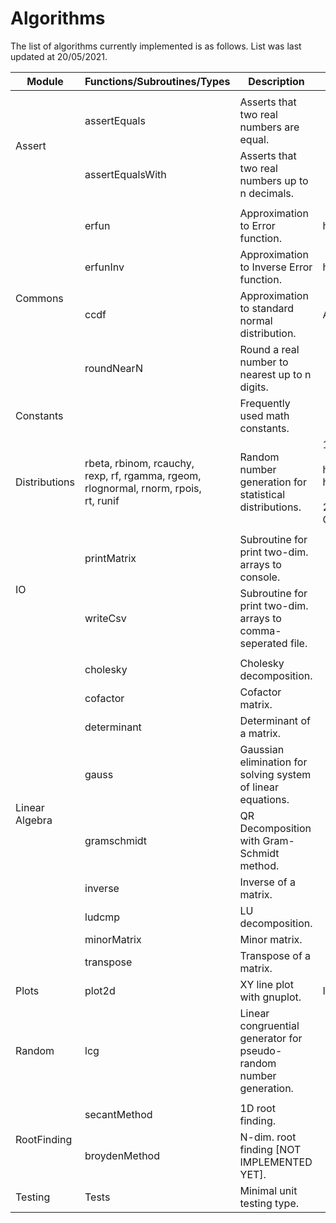 # Algorithms

The list of algorithms currently implemented is as follows. List was last updated at 20/05/2021.

<table>
<thead>
  <tr>
    <th>Module</th>
    <th>Functions/Subroutines/Types</th>
    <th>Description</th>
    <th>See Also</th>
  </tr>
</thead>
<tbody>
  <tr>
    <td rowspan="3">Assert</td>
    <td colspan="3"></td>
  </tr>
  <tr>
    <td>assertEquals</td>
    <td>Asserts that two real numbers are equal.</td>
    <td></td>
  </tr>
  <tr>
    <td>assertEqualsWith</td>
    <td>Asserts that two real numbers up to n decimals.</td>
    <td></td>
  </tr>
  <tr>
    <td rowspan="5">Commons</td>
    <td colspan="3"></td>
  </tr>
  <tr>
    <td>erfun</td>
    <td>Approximation to Error function.</td>
    <td>https://www.wikiwand.com/en/Error_function</td>
  </tr>
  <tr>
    <td>erfunInv</td>
    <td>Approximation to Inverse Error function.</td>
    <td>https://www.wikiwand.com/en/Error_function</td>
  </tr>
  <tr>
    <td>ccdf</td>
    <td>Approximation to standard normal distribution.</td>
    <td>Abramowitz and Stegun, Formula 26.2.23</td>
  </tr>
  <tr>
    <td>roundNearN</td>
    <td>Round a real number to nearest up to n digits.</td>
    <td></td>
  </tr>
  <tr>
    <td>Constants</td>
    <td></td>
    <td>Frequently used math constants.</td>
    <td></td>
  </tr>
  <tr>
    <td>Distributions</td>
    <td>rbeta, rbinom, rcauchy, <br>rexp, rf, rgamma, rgeom,<br>rlognormal, rnorm, rpois,<br>rt, runif</td>
    <td>Random number generation for statistical distributions.</td>
    <td>1. Devroye's book: Chapter 9 &amp; 10<br><br>http://luc.devroye.org/chapter_nine.pdf, http://luc.devroye.org/chapter_ten.pdf<br><br>2. Kneusel's Random Numbers and Computers book.</td>
  </tr>
  <tr>
    <td rowspan="3">IO</td>
    <td colspan="3"></td>
  </tr>
  <tr>
    <td>printMatrix</td>
    <td>Subroutine for print two-dim. arrays to console.</td>
    <td></td>
  </tr>
  <tr>
    <td>writeCsv</td>
    <td>Subroutine for print two-dim. arrays to comma-seperated file.</td>
    <td></td>
  </tr>
  <tr>
    <td rowspan="10">Linear Algebra</td>
    <td colspan="3"></td>
  </tr>
  <tr>
    <td>cholesky</td>
    <td>Cholesky decomposition.</td>
    <td></td>
  </tr>
  <tr>
    <td>cofactor</td>
    <td>Cofactor matrix.</td>
    <td></td>
  </tr>
  <tr>
    <td>determinant</td>
    <td>Determinant of a matrix.</td>
    <td></td>
  </tr>
  <tr>
    <td>gauss</td>
    <td>Gaussian elimination for solving system of linear equations.</td>
    <td></td>
  </tr>
  <tr>
    <td>gramschmidt</td>
    <td>QR Decomposition with Gram-Schmidt method.</td>
    <td></td>
  </tr>
  <tr>
    <td>inverse</td>
    <td>Inverse of a matrix.</td>
    <td></td>
  </tr>
  <tr>
    <td>ludcmp</td>
    <td>LU decomposition.</td>
    <td></td>
  </tr>
  <tr>
    <td>minorMatrix</td>
    <td>Minor matrix.</td>
    <td></td>
  </tr>
  <tr>
    <td>transpose</td>
    <td>Transpose of a matrix.</td>
    <td></td>
  </tr>
  <tr>
    <td>Plots</td>
    <td>plot2d</td>
    <td>XY line plot with gnuplot.</td>
    <td>Install gnuplot.</td>
  </tr>
  <tr>
    <td>Random</td>
    <td>lcg</td>
    <td>Linear congruential generator for pseudo-random number generation.</td>
    <td></td>
  </tr>
  <tr>
    <td rowspan="3">RootFinding</td>
    <td colspan="3"></td>
  </tr>
  <tr>
    <td>secantMethod</td>
    <td>1D root finding.</td>
    <td></td>
  </tr>
  <tr>
    <td>broydenMethod</td>
    <td>N-dim. root finding [NOT IMPLEMENTED YET].</td>
    <td></td>
  </tr>
  <tr>
    <td>Testing</td>
    <td>Tests</td>
    <td>Minimal unit testing type.</td>
    <td></td>
  </tr>
</tbody>
</table>
